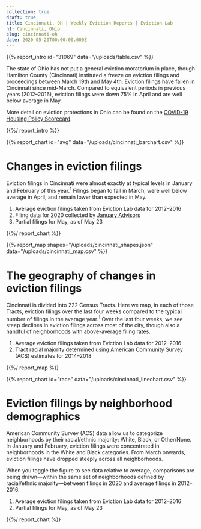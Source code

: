 ```yaml
---
collection: true
draft: true
title: Cincinnati, OH | Weekly Eviction Reports | Eviction Lab
h1: Cincinnati, Ohio
slug: cincinnati-oh
date: 2020-05-20T00:00:00.000Z
---
```


{{% report_intro id="31069" data="/uploads/table.csv" %}}

The state of Ohio has not put a general eviction moratorium in place, though Hamilton County (Cincinnati) instituted a freeze on eviction filings and proceedings between March 19th and May 4th. Eviction filings have fallen in Cincinnati since mid-March. Compared to equivalent periods in previous years (2012–2016), eviction filings were down 75% in April and are well below average in May.

More detail on eviction protections in Ohio can be found on the [COVID-19 Housing Policy Scorecard](https://evictionlab.org/covid-policy-scorecard/oh/).

{{%/ report_intro %}}



{{% report_chart id="avg" data="/uploads/cincinnati_barchart.csv" %}}



# Changes in eviction filings

Eviction filings in Cincinnati were almost exactly at typical levels in January and February of this year.<sup>1</sup> Filings began to fall in March, were well below average in April, and remain lower than expected in May.

1. Average eviction filings taken from Eviction Lab data for 2012–2016
2. Filing data for 2020 collected by [January Advisors](https://www.januaryadvisors.com/)
3. Partial filings for May, as of May 23



{{%/ report_chart %}}



{{% report_map shapes="/uploads/cincinnati_shapes.json" data="/uploads/cincinnati_map.csv" %}}









# The geography of changes in eviction filings

Cincinnati is divided into 222 Census Tracts. Here we map, in each of those Tracts, eviction filings over the last four weeks compared to the typical number of filings in the average year.<sup>1</sup> Over the last four weeks, we see steep declines in eviction filings across most of the city, though also a handful of neighborhoods with above-average filing rates.

1. Average eviction filings taken from Eviction Lab data for 2012–2016
2. Tract racial majority determined using American Community Survey (ACS) estimates for 2014–2018









{{%/ report_map %}}



{{% report_chart id="race" data="/uploads/cincinnati_linechart.csv" %}}



# Eviction filings by neighborhood demographics

American Community Survey (ACS) data allow us to categorize neighborhoods by their racial/ethnic majority: White, Black, or Other/None. In January and February, eviction filings were concentrated in neighborhoods in the White and Black categories. From March onwards, eviction filings have dropped steeply across all neighborhoods.

When you toggle the figure to see data relative to average, comparisons are being drawn—within the same set of neighborhoods defined by racial/ethnic majority—between filings in 2020 and average filings in 2012–2016. 

1. Average eviction filings taken from Eviction Lab data for 2012–2016
2. Partial filings for May, as of May 23



{{%/ report_chart %}}